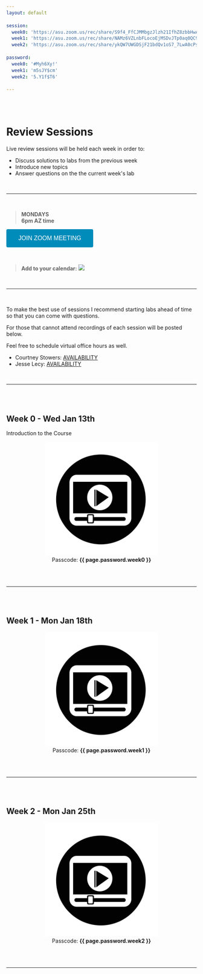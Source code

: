 ```yaml
---
layout: default

session:
  week0: 'https://asu.zoom.us/rec/share/S9f4_FfCJMMbgzJlzh21IfhZ8zbbHwAwmSzXnAiLpue9k22h8M9HIceNQd7Hkh4.-DB46bIIRmW71PYY'
  week1: 'https://asu.zoom.us/rec/share/NAMz6VZLnbFLocoEjMSDvJTp0aq0QC9KqtRgcdd74qBH5N8g8uMXJoYHLsCIj2yw.K41RJVgwFdlsVLLR'
  week2: 'https://asu.zoom.us/rec/share/ykQW7UWGDSjF21bdQv1oS7_7LwA0cPsVp5CqZ128o6U5JjkAHw8VwIc8N2WX7qXm.aoX8wGkjjqRNT_DO'

password: 
  week0: '#Myh6Xy!'
  week1: 'm5sJY$cm'
  week2: '5.Y1f$T6'

---
```


<div class = "uk-container uk-container-small">
  
<br><br>

# Review Sessions 

Live review sessions will be held each week in order to: 

* Discuss solutions to labs from the previous week 
* Introduce new topics 
* Answer questions on the the current week's lab 


<br> 
<hr>
<br>


> **MONDAYS**    
> **6pm AZ time** 

<a href='https://asu.zoom.us/j/84210278039' target=""> <button class="zoom">JOIN ZOOM MEETING</button></a>

<br>

> **Add to your calendar:** <a target="_blank" href="https://calendar.google.com/event?action=TEMPLATE&amp;tmeid=NG9qa3FpZmxhZmo0MGFqYzJkNmhsdWNodTRfMjAyMTAxMTlUMDEwMDAwWiBqZGxlY3lAbQ&amp;tmsrc=jdlecy%40gmail.com&amp;scp=ALL"><img border="0" src="https://www.google.com/calendar/images/ext/gc_button1_en.gif"></a>

<br> 
<hr>
<br>


To make the best use of sessions I recommend starting labs ahead of time so that you can come with questions. 

For those that cannot attend recordings of each session will be posted below. 

Feel free to schedule virtual office hours as well.   

* Courtney Stowers: [AVAILABILITY](https://calendly.com/courtney-stowers)
* Jesse Lecy: [AVAILABILITY](https://calendly.com/lecy/30min)


<br> 
<hr>
<br>
<br>



## Week 0 - Wed Jan 13th

Introduction to the Course 

<p align="center">
  <a href="{{ page.session.week0 }}">
  <img width="300" src="https://raw.githubusercontent.com/DS4PS/cpp-527-spr-2021/master/assets/img/play-video-icon2.png">
  <a>
  <br> Passcode: <b>{{ page.password.week0 }}</b>


</p>

<br>
<br>
<hr>
<br>
<br>


## Week 1 - Mon Jan 18th
  
<p align="center">
  <a href="{{ page.session.week1 }}">
  <img width="300" src="https://raw.githubusercontent.com/DS4PS/cpp-527-spr-2021/master/assets/img/play-video-icon2.png">
  <a>
  <br> Passcode: <b> {{ page.password.week1 }} </b>
    
  <br>

</p>


<br>
<br>
<hr>
<br>
<br>

## Week 2 - Mon Jan 25th
  
<p align="center">
  <a href="{{ page.session.week2 }}">
  <img width="300" src="https://raw.githubusercontent.com/DS4PS/cpp-527-spr-2021/master/assets/img/play-video-icon2.png">
  <a>
  <br> Passcode: <b> {{ page.password.week2 }} </b>
    
  <br>

</p>


<br>
<br>
<hr>
<br>
<br>


</div>

<br> 
<br> 




<style>
.zoom {
  background-color: #008CBA; 
  border: none;
  color: white;
  padding: 15px 32px;
  text-align: center;
  text-decoration: none;
  display: inline-block;
  font-size: 16px;
  border-radius: 4px;
}
</style>


